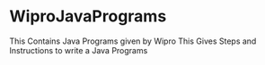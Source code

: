 # WiproJavaPrograms
This Contains Java Programs given by Wipro
This Gives Steps and Instructions to write a Java Programs
